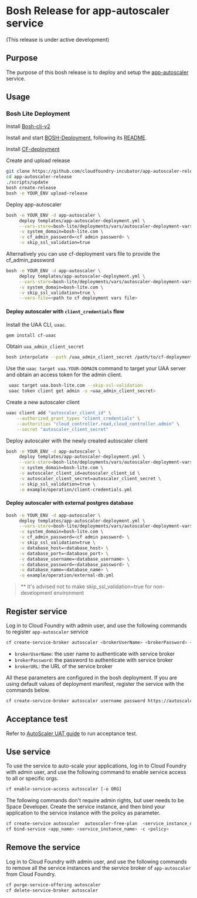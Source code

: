 # Bosh Release for app-autoscaler service

(This release is under active development)

## Purpose

The purpose of this bosh release is to deploy and setup the [app-autoscaler](https://github.com/cloudfoundry-incubator/app-autoscaler) service.

## Usage

### Bosh Lite Deployment

Install [Bosh-cli-v2](https://bosh.io/docs/cli-v2.html#install)

Install and start [BOSH-Deployment](https://github.com/cloudfoundry/bosh-deployment), following its [README](https://github.com/cloudfoundry/bosh-deployment/blob/master/README.md).

Install [CF-deployment](https://github.com/cloudfoundry/cf-deployment/blob/master/cf-deployment.yml)

Create and upload release

```sh
git clone https://github.com/cloudfoundry-incubator/app-autoscaler-release
cd app-autoscaler-release
./scripts/update
bosh create-release
bosh -e YOUR_ENV upload-release
```

Deploy app-autoscaler

```sh
bosh -e YOUR_ENV -d app-autoscaler \
     deploy templates/app-autoscaler-deployment.yml \
     --vars-store=bosh-lite/deployments/vars/autoscaler-deployment-vars.yml \
     -v system_domain=bosh-lite.com \
     -v cf_admin_password=<cf admin password> \
     -v skip_ssl_validation=true
```

Alternatively you can use cf-deployment vars file to provide the cf_admin_password

```sh
bosh -e YOUR_ENV -d app-autoscaler \
     deploy templates/app-autoscaler-deployment.yml \
     --vars-store=bosh-lite/deployments/vars/autoscaler-deployment-vars.yml \
     -v system_domain=bosh-lite.com \
     -v skip_ssl_validation=true \
     --vars-file=<path to cf deployment vars file>
```

#### Deploy autoscaler with `client_credentials` flow

Install the UAA CLI, `uaac`.

```sh
gem install cf-uaac
```

Obtain `uaa_admin_client_secret`

```sh
bosh interpolate --path /uaa_admin_client_secret /path/to/cf-deployment/deployment-vars.yml
```

Use the `uaac target uaa.YOUR-DOMAIN` command to target your UAA server and obtain an access token for the admin client.

```sh
 uaac target uaa.bosh-lite.com --skip-ssl-validation
 uaac token client get admin -s <uaa_admin_client_secret>
 ```

Create a new autoscaler client

```sh
uaac client add "autoscaler_client_id" \
    --authorized_grant_types "client_credentials" \
    --authorities "cloud_controller.read,cloud_controller.admin" \
    --secret "autoscaler_client_secret"
```

Deploy autoscaler with the newly created autoscaler client

```sh
bosh -e YOUR_ENV -d app-autoscaler \
     deploy templates/app-autoscaler-deployment.yml \
     --vars-store=bosh-lite/deployments/vars/autoscaler-deployment-vars.yml \
     -v system_domain=bosh-lite.com \
     -v autoscaler_client_id=autoscaler_client_id \
     -v autoscaler_client_secret=autoscaler_client_secret \
     -v skip_ssl_validation=true \
     -o example/operation/client-credentials.yml
```

#### Deploy autoscaler with external postgres database

```sh
bosh -e YOUR_ENV -d app-autoscaler \
     deploy templates/app-autoscaler-deployment.yml \
     --vars-store=bosh-lite/deployments/vars/autoscaler-deployment-vars.yml \
     -v system_domain=bosh-lite.com \
     -v cf_admin_password=<cf admin password> \
     -v skip_ssl_validation=true \
     -v database_host=<database_host> \
     -v database_port=<database_port> \
     -v database_username=<database_username> \
     -v database_password=<database_password> \
     -v database_name=<database_name> \
     -o example/operation/external-db.yml
```

>** It's advised not to make skip_ssl_validation=true for non-development environment

## Register service

Log in to Cloud Foundry with admin user, and use the following commands to register `app-autoscaler` service

```sh
cf create-service-broker autoscaler <brokerUserName> <brokerPassword> <brokerURL>
```

* `brokerUserName`: the user name to authenticate with service broker
* `brokerPassword`: the password to authenticate with service broker
* `brokerURL`: the URL of the service broker

All these parameters are configured in the bosh deployment. If you are using default values of deployment manifest, register the service with the commands below.

```sh
cf create-service-broker autoscaler username password https://autoscalerservicebroker.bosh-lite.com
```

## Acceptance test

Refer to [AutoScaler UAT guide](src/acceptance/README.md) to run acceptance test. 

## Use service

To use the service to auto-scale your applications, log in to Cloud Foundry with admin user, and use the following command to enable service access to all or specific orgs.

```sh
cf enable-service-access autoscaler [-o ORG]
```

The following commands don't require admin rights, but user needs to be Space Developer. Create the service instance, and then bind your application to the service instance with the policy as parameter.

```sh
cf create-service autoscaler  autoscaler-free-plan  <service_instance_name>
cf bind-service <app_name> <service_instance_name> -c <policy>
```

## Remove the service

Log in to Cloud Foundry with admin user, and use the following commands to remove all the service instances and the service broker of `app-autoscaler` from Cloud Foundry.

```sh
cf purge-service-offering autoscaler
cf delete-service-broker autoscaler
```
